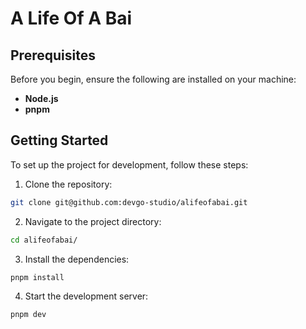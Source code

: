 # A Life Of A Bai

## Prerequisites

Before you begin, ensure the following are installed on your machine:

- **Node.js**
- **pnpm**

## Getting Started

To set up the project for development, follow these steps:

1. Clone the repository:

```bash
git clone git@github.com:devgo-studio/alifeofabai.git
```

2. Navigate to the project directory:

```bash
cd alifeofabai/
```

3. Install the dependencies:

```bash
pnpm install
```

4. Start the development server:

```bash
pnpm dev
```
